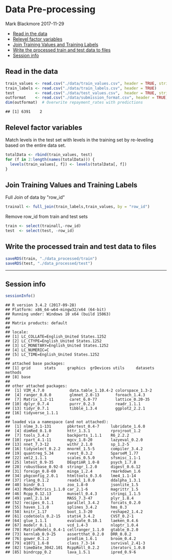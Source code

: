 Data Pre-processing
================
Mark Blackmore
2017-11-29

-   [Read in the data](#read-in-the-data)
-   [Relevel factor variables](#relevel-factor-variables)
-   [Join Training Values and Training Labels](#join-training-values-and-training-labels)
-   [Write the processed train and test data to files](#write-the-processed-train-and-test-data-to-files)
-   [Session info](#session-info)

Read in the data
----------------

``` r
train_values <- read.csv("./data/train_values.csv", header = TRUE, stringsAsFactors = FALSE, na.strings = c("NA", ""))
train_labels <- read.csv("./data/train_labels.csv", header = TRUE)
test         <- read.csv("./data/test_values.csv",  header = TRUE, stringsAsFactors = FALSE, na.strings = c("NA", ""))
outformat    <- read.csv("./data/submission_format.csv", header = TRUE)
dim(outformat)  # Overwrite repayment_rates with predictions
```

    ## [1] 6391    2

Relevel factor variables
------------------------

Match levels in the test set with levels in the training set by re-leveling based on the entire data set.

``` r
totalData <- rbind(train_values, test)
for (f in 2:length(names(totalData))) {
  levels(train_values[, f]) <- levels(totalData[, f])
}
```

Join Training Values and Training Labels
----------------------------------------

Full Join of data by "row\_id"

``` r
trainall <- full_join(train_labels,train_values, by = "row_id")
```

Remove row\_id from train and test sets

``` r
train <- select(trainall,-row_id)
test  <- select(test, -row_id)
```

Write the processed train and test data to files
------------------------------------------------

``` r
saveRDS(train, "./data_processed/train")
saveRDS(test, "./data_processed/test")
```

------------------------------------------------------------------------

Session info
------------

``` r
sessionInfo()
```

    ## R version 3.4.2 (2017-09-28)
    ## Platform: x86_64-w64-mingw32/x64 (64-bit)
    ## Running under: Windows 10 x64 (build 15063)
    ## 
    ## Matrix products: default
    ## 
    ## locale:
    ## [1] LC_COLLATE=English_United States.1252 
    ## [2] LC_CTYPE=English_United States.1252   
    ## [3] LC_MONETARY=English_United States.1252
    ## [4] LC_NUMERIC=C                          
    ## [5] LC_TIME=English_United States.1252    
    ## 
    ## attached base packages:
    ## [1] grid      stats     graphics  grDevices utils     datasets  methods  
    ## [8] base     
    ## 
    ## other attached packages:
    ##  [1] VIM_4.7.0           data.table_1.10.4-2 colorspace_1.3-2   
    ##  [4] ranger_0.8.0        glmnet_2.0-13       foreach_1.4.3      
    ##  [7] Matrix_1.2-11       caret_6.0-77        lattice_0.20-35    
    ## [10] dplyr_0.7.4         purrr_0.2.3         readr_1.1.1        
    ## [13] tidyr_0.7.1         tibble_1.3.4        ggplot2_2.2.1      
    ## [16] tidyverse_1.1.1    
    ## 
    ## loaded via a namespace (and not attached):
    ##  [1] nlme_3.1-131       pbkrtest_0.4-7     lubridate_1.6.0   
    ##  [4] dimRed_0.1.0       httr_1.3.1         rprojroot_1.2     
    ##  [7] tools_3.4.2        backports_1.1.1    R6_2.2.2          
    ## [10] rpart_4.1-11       mgcv_1.8-20        lazyeval_0.2.0    
    ## [13] nnet_7.3-12        withr_2.1.0        sp_1.2-5          
    ## [16] tidyselect_0.2.2   mnormt_1.5-5       compiler_3.4.2    
    ## [19] quantreg_5.34      rvest_0.3.2        SparseM_1.77      
    ## [22] xml2_1.1.1         scales_0.5.0       sfsmisc_1.1-1     
    ## [25] lmtest_0.9-35      DEoptimR_1.0-8     psych_1.7.8       
    ## [28] robustbase_0.92-8  stringr_1.2.0      digest_0.6.12     
    ## [31] foreign_0.8-69     minqa_1.2.4        rmarkdown_1.6     
    ## [34] pkgconfig_2.0.1    htmltools_0.3.6    lme4_1.1-14       
    ## [37] rlang_0.1.2        readxl_1.0.0       ddalpha_1.3.1     
    ## [40] bindr_0.1          zoo_1.8-0          jsonlite_1.5      
    ## [43] ModelMetrics_1.1.0 car_2.1-6          magrittr_1.5      
    ## [46] Rcpp_0.12.13       munsell_0.4.3      stringi_1.1.5     
    ## [49] yaml_2.1.14        MASS_7.3-47        plyr_1.8.4        
    ## [52] recipes_0.1.1      parallel_3.4.2     forcats_0.2.0     
    ## [55] haven_1.1.0        splines_3.4.2      hms_0.3           
    ## [58] knitr_1.17         boot_1.3-20        reshape2_1.4.2    
    ## [61] codetools_0.2-15   stats4_3.4.2       CVST_0.2-1        
    ## [64] glue_1.1.1         evaluate_0.10.1    laeken_0.4.6      
    ## [67] modelr_0.1.1       vcd_1.4-3          nloptr_1.0.4      
    ## [70] MatrixModels_0.4-1 cellranger_1.1.0   gtable_0.2.0      
    ## [73] kernlab_0.9-25     assertthat_0.2.0   DRR_0.0.2         
    ## [76] gower_0.1.2        prodlim_1.6.1      broom_0.4.2       
    ## [79] e1071_1.6-8        class_7.3-14       survival_2.41-3   
    ## [82] timeDate_3042.101  RcppRoll_0.2.2     iterators_1.0.8   
    ## [85] bindrcpp_0.2       lava_1.5.1         ipred_0.9-6
